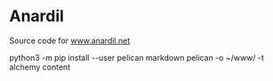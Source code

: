 # Anardil
Source code for www.anardil.net


python3 -m pip install --user pelican markdown
pelican -o ~/www/ -t alchemy content
